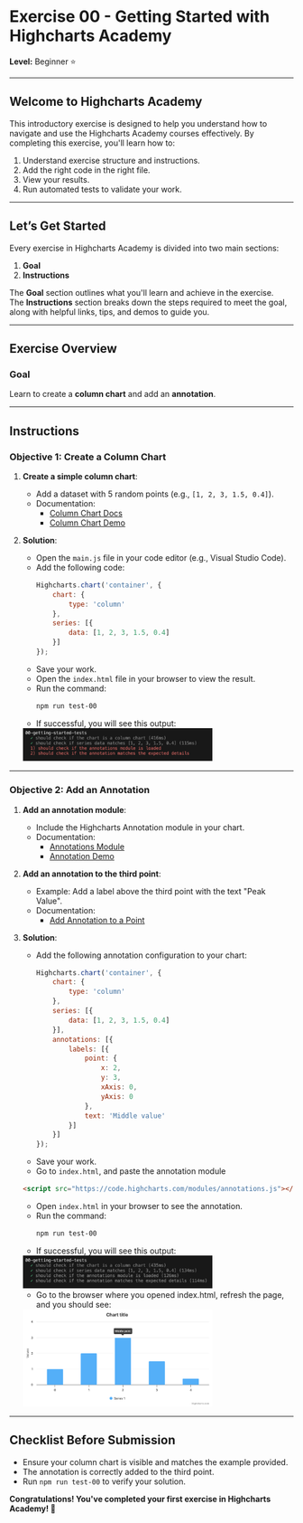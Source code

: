 # Exercise 00 - Getting Started with Highcharts Academy

**Level:** Beginner ⭐

---

## Welcome to Highcharts Academy  
This introductory exercise is designed to help you understand how to navigate and use the Highcharts Academy courses effectively. 
By completing this exercise, you'll learn how to:

1. Understand exercise structure and instructions.
2. Add the right code in the right file.
3. View your results.
4. Run automated tests to validate your work.

---

## Let’s Get Started  
Every exercise in Highcharts Academy is divided into two main sections:  
1. **Goal**  
2. **Instructions**  

The **Goal** section outlines what you'll learn and achieve in the exercise.  
The **Instructions** section breaks down the steps required to meet the goal, along with helpful links, tips, and demos to guide you.

---

## Exercise Overview

### Goal  
Learn to create a **column chart** and add an **annotation**.

---

## Instructions

### Objective 1: Create a Column Chart
1. **Create a simple column chart**:
   - Add a dataset with 5 random points (e.g., `[1, 2, 3, 1.5, 0.4]`).
   - Documentation:  
     - [Column Chart Docs](https://api.highcharts.com/highcharts/chart.type)  
     - [Column Chart Demo](https://www.highcharts.com/demo/column-basic)

2. **Solution**:  
   - Open the `main.js` file in your code editor (e.g., Visual Studio Code).  
   - Add the following code:  
     ```javascript
     Highcharts.chart('container', {
         chart: {
             type: 'column'
         },
         series: [{
             data: [1, 2, 3, 1.5, 0.4]
         }]
     });
     ```
   - Save your work.  
   - Open the `index.html` file in your browser to view the result.  
   - Run the command:  
     ```bash
     npm run test-00
     ```
   - If successful, you will see this output:  
    <img src="image/00-getting-started-image-1.png" alt="00-getting-started-image-1" width="70%">

---

### Objective 2: Add an Annotation
1. **Add an annotation module**:
   - Include the Highcharts Annotation module in your chart.  
   - Documentation:  
     - [Annotations Module](https://api.highcharts.com/highcharts/annotations)  
     - [Annotation Demo](https://www.highcharts.com/demo/annotations)

2. **Add an annotation to the third point**:
   - Example: Add a label above the third point with the text "Peak Value".  
   - Documentation:  
     - [Add Annotation to a Point](https://api.highcharts.com/highcharts/annotations.labelOptions)

3. **Solution**:  
   - Add the following annotation configuration to your chart:  
     ```javascript
     Highcharts.chart('container', {
         chart: {
             type: 'column'
         },
         series: [{
             data: [1, 2, 3, 1.5, 0.4]
         }],
         annotations: [{
             labels: [{
                 point: {
                     x: 2,
                     y: 3,
                     xAxis: 0,
                     yAxis: 0
                 },
                 text: 'Middle value'
             }]
         }]
     });
     ```
   - Save your work.
   - Go to `index.html`, and paste the annotation module
   ```html
   <script src="https://code.highcharts.com/modules/annotations.js"></script>
   ```

   - Open `index.html` in your browser to see the annotation.
   - Run the command:  
     ```bash
     npm run test-00
     ```
   - If successful, you will see this output:
    <img src="image/00-getting-started-image-2.png" alt="00-getting-started-image-2" width="70%">
    
   - Go to the browser where you opened index.html, refresh the page, and you should see:

   <img src="image/00-getting-started-image-solution.png" alt="00-getting-started-image-solution" width="70%">


---

## Checklist Before Submission
- Ensure your column chart is visible and matches the example provided.  
- The annotation is correctly added to the third point.  
- Run `npm run test-00` to verify your solution.

**Congratulations! You've completed your first exercise in Highcharts Academy! 🎉**
